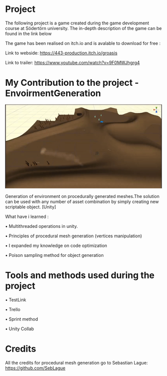 # Project
The following project is a game created during the game development course at Södertörn university. The in-depth description of the game can be found in the link below

The game has been realised on itch.io and is avalable to download for free :

Link to webside: https://443-production.itch.io/groasis 

Link to trailer: https://www.youtube.com/watch?v=9F0MWJhgrg4

# My Contribution to the project - EnvoirmentGeneration

![](Gif_Game.gif)

Generation of environment on procedurally generated meshes.The solution can be used with any number of asset combination by simply 
creating new scriptable object. [Unity]

What have i learned :

• Multithreaded operations in unity.

• Principles of procedural mesh generation (vertices manipulation)

• I expanded my knowledge on code optimization

• Poison sampling method for object generation

# Tools and methods used during the project 

• TestLink 

• Trello 

• Sprint method 

• Unity Collab



# Credits

All the credits for procedural mesh generation go to Sebastian Lague:
https://github.com/SebLague

